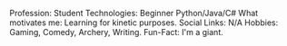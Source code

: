 Profession: Student
Technologies: Beginner Python/Java/C#
What motivates me: Learning for kinetic purposes.
Social Links: N/A
Hobbies: Gaming, Comedy, Archery, Writing.
Fun-Fact: I'm a giant.
